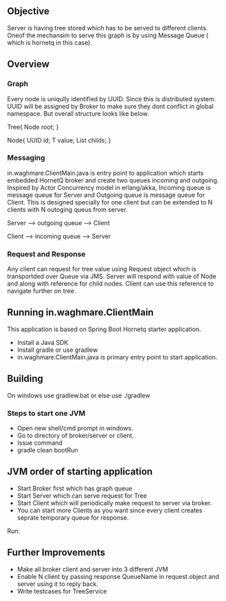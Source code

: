 ## Objective

Server is having tree stored which has to be served to different clients. Oneof the mechansim to serve this graph is by using Message Queue ( which is hornetq in this case). 

## Overview

### Graph

Every node is uniqully identified by UUID. Since this is distributed system. UUID will be assigned by Broker to make sure they dont conflict in global namespace. But overall structure looks like below.

Tree<T>{
 Node<T> root;
}

Node<T>{
 UUID id;
 T value;
 List<Node> childs;
}

### Messaging

in.waghmare.ClientMain.java is entry point to application which starts embedded HornetQ broker and create two queues incoming and outgoing.
Inspired by Actor Concurrency model in erlang/akka,  Incoming queue is message queue for Server and Outgoing queue is message queue for Client.
This is designed specially for one client but can be extended to N clients with N outoging queus from server.

Server --> outgoing queue --> Client

Client --> incoming queue --> Server

### Request and Response

Any client can request for tree value using Request object which is transportded over Queue via JMS. Server will respond with value of Node and along with reference for child nodes. Client can use this reference to navigate further on tree. 

## Running in.waghmare.ClientMain

This application is based on Spring Boot Hornetq starter application.

- Install a Java SDK
- Install gradle or use gradlew
- in.waghmare.ClientMain.java is primary entry point to start application.

## Building
On windows use gradlew.bat or else use ./gradlew 

### Steps to start one JVM 
* Open new shell/cmd prompt in windows.
* Go to directory of broker/server or client.
* Issue command
* gradle clean bootRun

## JVM order of starting application
* Start Broker first which has graph queue
* Start Server which can serve request for Tree
* Start Client which will periodically make request to server via broker.
* You can start more Clients as you want since every client creates seprate temporary queue for response.





Run:

## Further Improvements

- Make all broker client and server into 3 different JVM
- Enable N client by passing response QueueName in request object and server using it to reply back.
- Write testcases for TreeService


